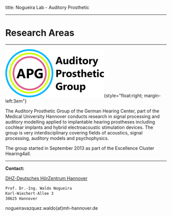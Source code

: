 title: Nogueira Lab - Auditory Prosthetic
***

# Research Areas #

----------
![Auditory Prosthetic Group](nogueira/APG_Group_HNO.png){style="float:right; margin-left:3em"}

The Auditory Prosthetic Group of the German Hearing Center, part of the Medical University Hannover conducts research in signal processing and auditory modelling applied to implantable hearing prostheses including cochlear implants and hybrid electroacoustic stimulation devices. The group is very interdisciplinary covering fields of acoustics, signal processing, auditory models and psychophysics.

The group started in September 2013 as part of the Excellence Cluster Hearing4all.  


----------



**Contact:**

[DHZ-Deutsches HörZentrum Hannover](http://www.hoerzentrum-hannover.de/index.php?id=1)

    Prof. Dr.-Ing. Waldo Nogueira
    Karl-Wiechert-Allee 3 
    30625 Hannover
    

nogueiravazquez.waldo(at)mh-hannover.de
